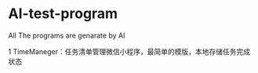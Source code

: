 # AI-test-program

All The programs are genarate by AI

1 TimeManeger：任务清单管理微信小程序，最简单的模版，本地存储任务完成状态
